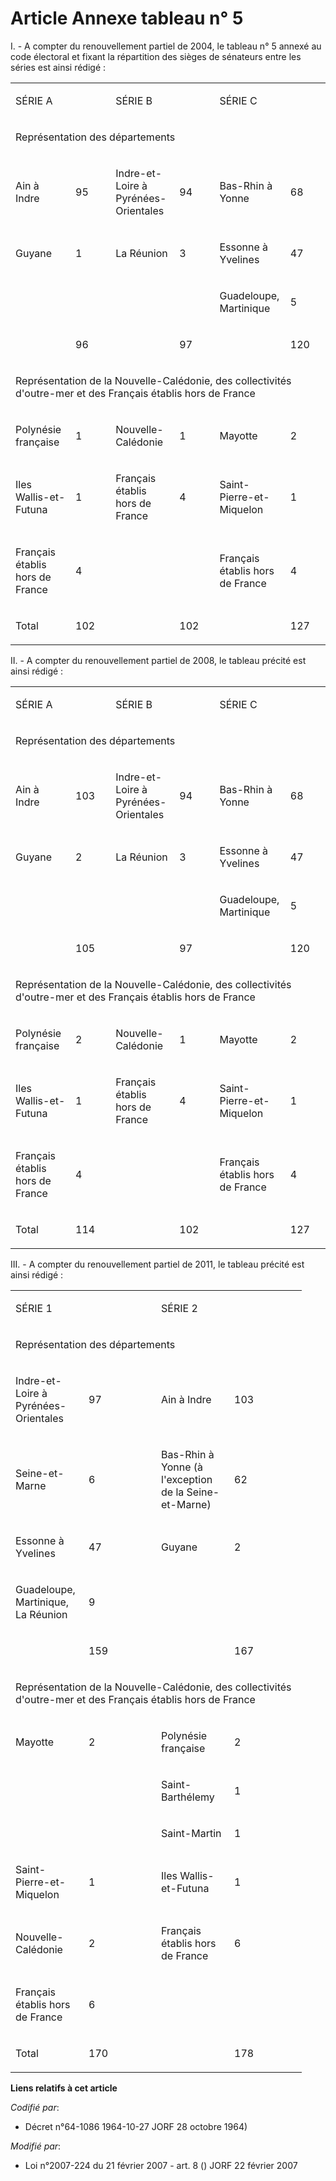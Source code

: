 # Article Annexe tableau n° 5

I. - A compter du renouvellement partiel de 2004, le tableau n° 5 annexé au code électoral et fixant la répartition des
sièges de sénateurs entre les séries est ainsi rédigé :

<table>
  <tbody>
    <tr>
      <td colspan="2" width="205">

SÉRIE A

</td>
      <td colspan="2" width="205">

SÉRIE B

</td>
      <td width="205" colspan="2">

SÉRIE C

</td>
    </tr>
    <tr>
      <td width="614" colspan="6">

Représentation des départements

</td>
    </tr>
    <tr>
      <td width="102">

Ain à Indre

</td>
      <td width="102">

95

</td>
      <td width="102">

Indre-et-Loire à Pyrénées-Orientales

</td>
      <td width="102">

94

</td>
      <td width="102">

Bas-Rhin à Yonne

</td>
      <td width="102">

68

</td>
    </tr>
    <tr>
      <td width="102">

Guyane

</td>
      <td width="102">

1

</td>
      <td width="102">

La Réunion

</td>
      <td width="102">

3

</td>
      <td width="102">

Essonne à Yvelines

</td>
      <td width="102">

47

</td>
    </tr>
    <tr>
      <td width="102">
      </td><td width="102">

</td>
      <td width="102">
      </td><td width="102">

</td>
      <td width="102">

Guadeloupe, Martinique

</td>
      <td width="102">

5

</td>
    </tr>
    <tr>
      <td width="102">

</td>
      <td width="102">

96

</td>
      <td width="102">

</td>
      <td width="102">

97

</td>
      <td width="102">
      </td><td width="102">

120

</td>
    </tr>
    <tr>
      <td colspan="6" width="614">

Représentation de la Nouvelle-Calédonie, des collectivités d'outre-mer et des Français établis hors de France

</td>
    </tr>
    <tr>
      <td width="102">

Polynésie française

</td>
      <td width="102">

1

</td>
      <td width="102">

Nouvelle-Calédonie

</td>
      <td width="102">

1

</td>
      <td width="102">

Mayotte

</td>
      <td width="102">

2

</td>
    </tr>
    <tr>
      <td width="102">

Iles Wallis-et-Futuna

</td>
      <td width="102">

1

</td>
      <td width="102">

Français établis hors de France

</td>
      <td width="102">

4

</td>
      <td width="102">

Saint-Pierre-et-Miquelon

</td>
      <td width="102">

1

</td>
    </tr>
    <tr>
      <td width="102">

Français établis hors de France

</td>
      <td width="102">

4

</td>
      <td width="102">
      </td><td width="102">

</td>
      <td width="102">

Français établis hors de France

</td>
      <td width="102">

4

</td>
    </tr>
    <tr>
      <td width="102">

Total

</td>
      <td width="102">

102

</td>
      <td width="102">

</td>
      <td width="102">

102

</td>
      <td width="102">
      </td><td width="102">

127

</td>
    </tr>
  </tbody>
</table>

II. - A compter du renouvellement partiel de 2008, le tableau précité est ainsi rédigé :

<table>
  <tbody>
    <tr>
      <td width="205" colspan="2">

SÉRIE A

</td>
      <td width="205" colspan="2">

SÉRIE B

</td>
      <td width="205" colspan="2">

SÉRIE C

</td>
    </tr>
    <tr>
      <td colspan="6" width="614">

Représentation des départements

</td>
    </tr>
    <tr>
      <td width="102">

Ain à Indre

</td>
      <td width="102">

103

</td>
      <td width="102">

Indre-et-Loire à Pyrénées-Orientales

</td>
      <td width="102">

94

</td>
      <td width="102">

Bas-Rhin à Yonne

</td>
      <td width="102">

68

</td>
    </tr>
    <tr>
      <td width="102">

Guyane

</td>
      <td width="102">

2

</td>
      <td width="102">

La Réunion

</td>
      <td width="102">

3

</td>
      <td width="102">

Essonne à Yvelines

</td>
      <td width="102">

47

</td>
    </tr>
    <tr>
      <td width="102">
      </td><td width="102">

</td>
      <td width="102">
      </td><td width="102">

</td>
      <td width="102">

Guadeloupe, Martinique

</td>
      <td width="102">

5

</td>
    </tr>
    <tr>
      <td width="102">

</td>
      <td width="102">

105

</td>
      <td width="102">

</td>
      <td width="102">

97

</td>
      <td width="102">
      </td><td width="102">

120

</td>
    </tr>
    <tr>
      <td colspan="6" width="614">

Représentation de la Nouvelle-Calédonie, des collectivités d'outre-mer et des Français établis hors de France

</td>
    </tr>
    <tr>
      <td width="102">

Polynésie française

</td>
      <td width="102">

2

</td>
      <td width="102">

Nouvelle-Calédonie

</td>
      <td width="102">

1

</td>
      <td width="102">

Mayotte

</td>
      <td width="102">

2

</td>
    </tr>
    <tr>
      <td width="102">

Iles Wallis-et-Futuna

</td>
      <td width="102">

1

</td>
      <td width="102">

Français établis hors de France

</td>
      <td width="102">

4

</td>
      <td width="102">

Saint-Pierre-et-Miquelon

</td>
      <td width="102">

1

</td>
    </tr>
    <tr>
      <td width="102">

Français établis hors de France

</td>
      <td width="102">

4

</td>
      <td width="102">
      </td><td width="102">

</td>
      <td width="102">

Français établis hors de France

</td>
      <td width="102">

4

</td>
    </tr>
    <tr>
      <td width="102">

Total

</td>
      <td width="102">

114

</td>
      <td width="102">

</td>
      <td width="102">

102

</td>
      <td width="102">
      </td><td width="102">

127

</td>
    </tr>
  </tbody>
</table>

III. - A compter du renouvellement partiel de 2011, le tableau précité est ainsi rédigé :

<table>
  <tbody>
    <tr>
      <td width="202" colspan="2">

SÉRIE 1

</td>
      <td colspan="2" width="202">

SÉRIE 2

</td>
    </tr>
    <tr>
      <td width="403" colspan="4">

Représentation des départements

</td>
    </tr>
    <tr>
      <td width="101">

Indre-et-Loire à Pyrénées-Orientales

</td>
      <td width="100">

97

</td>
      <td width="101">

Ain à Indre

</td>
      <td width="100">

103

</td>
    </tr>
    <tr>
      <td width="101">

Seine-et-Marne

</td>
      <td width="100">

6

</td>
      <td width="101">

Bas-Rhin à Yonne (à l'exception de la Seine-et-Marne)

</td>
      <td width="100">

62

</td>
    </tr>
    <tr>
      <td width="101">

Essonne à Yvelines

</td>
      <td width="100">

47

</td>
      <td width="101">

Guyane

</td>
      <td width="100">

2

</td>
    </tr>
    <tr>
      <td width="101">

Guadeloupe, Martinique, La Réunion

</td>
      <td width="100">

9

</td>
      <td width="101">
      </td><td width="100">

</td>
    </tr>
    <tr>
      <td width="101">

</td>
      <td width="100">

159

</td>
      <td width="101">
      </td><td width="100">

167

</td>
    </tr>
    <tr>
      <td colspan="4" width="403">

Représentation de la Nouvelle-Calédonie, des collectivités d'outre-mer et des Français établis hors de France

</td>
    </tr>
    <tr>
      <td width="101">

Mayotte

</td>
      <td width="100">

2

</td>
      <td width="101">

Polynésie française

</td>
      <td width="100">

2

</td>
    </tr>
    <tr>
      <td width="101">
      </td><td width="100">

</td>
      <td width="101">

Saint-Barthélemy

</td>
      <td width="100">

1

</td>
    </tr>
    <tr>
      <td width="101">
      </td><td width="100">

</td>
      <td width="101">

Saint-Martin

</td>
      <td width="100">

1

</td>
    </tr>
    <tr>
      <td width="101">

Saint-Pierre-et-Miquelon

</td>
      <td width="100">

1

</td>
      <td width="101">

Iles Wallis-et-Futuna

</td>
      <td width="100">

1

</td>
    </tr>
    <tr>
      <td width="101">

Nouvelle-Calédonie

</td>
      <td width="100">

2

</td>
      <td width="101">

Français établis hors de France

</td>
      <td width="100">

6

</td>
    </tr>
    <tr>
      <td width="101">

Français établis hors de France

</td>
      <td width="100">

6

</td>
      <td width="101">
      </td><td width="100">

</td>
    </tr>
    <tr>
      <td width="101">

Total

</td>
      <td width="100">

170

</td>
      <td width="101">

</td>
      <td width="100">

178

</td>
    </tr>
  </tbody>
</table>

**Liens relatifs à cet article**

_Codifié par_:

  - Décret n°64-1086 1964-10-27 JORF 28 octobre 1964)

_Modifié par_:

  - Loi n°2007-224 du 21 février 2007 - art. 8 () JORF 22 février 2007
